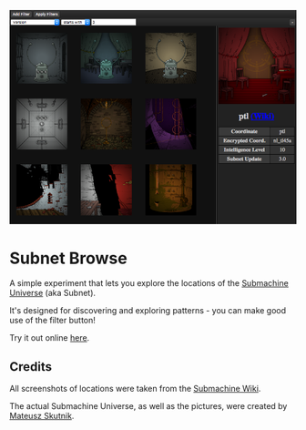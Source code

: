 ![Demo screenshot](img/demo.png)

# Subnet Browse

A simple experiment that lets you explore the locations of the
[Submachine Universe][subnet] (aka Subnet).

It's designed for discovering and exploring patterns - you can make good use of
the filter button!

Try it out online [here][online].

## Credits

All screenshots of locations were taken from the [Submachine Wiki][wiki].

The actual Submachine Universe, as well as the pictures, were created by
[Mateusz Skutnik][mateusz].

  [online]: https://liam4.github.io/subnet-browse/
  [subnet]: http://submachine.wikia.com/wiki/Submachine_Universe
  [wiki]: http://submachine.wikia.com
  [mateusz]: http://mateuszskutnik.com
